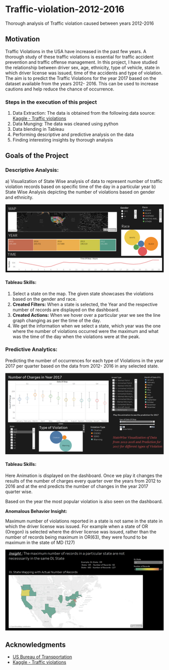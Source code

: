 # Traffic-violation-2012-2016
Thorough analysis of Traffic violation caused between years 2012-2016

## Motivation

Traffic Violations in the USA have increased in the past few years. A thorough study of these traffic violations is essential for traffic accident prevention and traffic offense management. In this project, I have studied the relationship between driver sex, age, ethnicity, type of vehicle, state in which driver license was issued, time of the accidents and type of violation. The aim is to predict the Traffic Violations for the year 2017 based on the dataset available from the years 2012- 2016. This can be used to increase cautions and help reduce the chance of occurrence. 

### Steps in the execution of this project

1) Data Extraction: The data is obtained from the following data source: [Kaggle - Traffic violations](https://www.kaggle.com/felix4guti/traffic-violations-in-usa)
2) Data Munging: The data was cleaned using python 
3) Data blending in Tableau 
4) Performing descriptive and predictive analysis on the data
5) Finding interesting insights by thorough analysis

## Goals of the Project

### Descriptive Analysis:

a) Visualization of State Wise analysis of data to represent number of traffic violation records based on specific time of the day in a particular year 
b) State Wise Analysis depicting the number of violations based on gender and ethnicity.

![image_descript](/images/1.png)

#### Tableau Skills:
1) Select a state on the map. The given state showcases the violations based on the gender and race. 
2) **Created Filters:** When a state is selected, the Year and the respective number of records are displayed on the dashboard. 
3) **Created Actions:** When we hover over a particular year we see the line graph changing as per the time of the day. 
4) We get the information when we select a state, which year was the one where the number of violations occurred were the maximum and what was the time of the day when the violations were at the peak. 

### Predictive Analytics:
Predicting the number of occurrences for each type of Violations in the year 2017 per quarter based on the data from 2012- 2016 in any selected state. 

![image_descript](/images/2.png)

#### Tableau Skills:

Here Animation is displayed on the dashboard. Once we play it changes the results of the number of charges every quarter over the years from 2012 to 2016 and at the end predicts the number of changes in the year 2017 quarter wise. 

Based on the year the most popular violation is also seen on the dashboard.

**Anomalous Behavior Insight:**

Maximum number of violations reported in a state is not same in the state in which the driver license was issued. For example when a state of OR (Oregon) is selected where the driver license was issued, rather than the number of records being maximum in OR(63), they were found to be maximum in the state of MD (127)

![image_descript](/images/3.png)


## Acknowledgments

* [US Bureau of Transportation](https://www.bts.gov/topics/airlines-and-airports/origin-and-destination-survey-data)
* [Kaggle - Traffic violations](https://www.kaggle.com/felix4guti/traffic-violations-in-usa)
